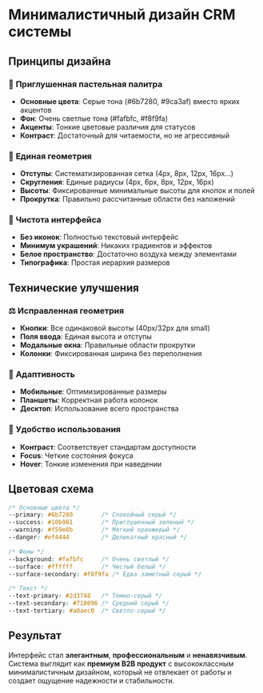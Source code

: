 # Минималистичный дизайн CRM системы

## Принципы дизайна

### 🎨 **Приглушенная пастельная палитра**
- **Основные цвета**: Серые тона (#6b7280, #9ca3af) вместо ярких акцентов
- **Фон**: Очень светлые тона (#fafbfc, #f8f9fa)
- **Акценты**: Тонкие цветовые различия для статусов
- **Контраст**: Достаточный для читаемости, но не агрессивный

### 📐 **Единая геометрия**
- **Отступы**: Систематизированная сетка (4px, 8px, 12px, 16px...)
- **Скругления**: Единые радиусы (4px, 6px, 8px, 12px, 16px)
- **Высоты**: Фиксированные минимальные высоты для кнопок и полей
- **Прокрутка**: Правильно рассчитанные области без наложений

### 🧹 **Чистота интерфейса**
- **Без иконок**: Полностью текстовый интерфейс
- **Минимум украшений**: Никаких градиентов и эффектов
- **Белое пространство**: Достаточно воздуха между элементами
- **Типографика**: Простая иерархия размеров

## Технические улучшения

### ⚖️ **Исправленная геометрия**
- **Кнопки**: Все одинаковой высоты (40px/32px для small)
- **Поля ввода**: Единая высота и отступы
- **Модальные окна**: Правильные области прокрутки
- **Колонки**: Фиксированная ширина без переполнения

### 📱 **Адаптивность**
- **Мобильные**: Оптимизированные размеры
- **Планшеты**: Корректная работа колонок
- **Десктоп**: Использование всего пространства

### 🎯 **Удобство использования**
- **Контраст**: Соответствует стандартам доступности
- **Focus**: Четкие состояния фокуса
- **Hover**: Тонкие изменения при наведении

## Цветовая схема

```css
/* Основные цвета */
--primary: #6b7280        /* Спокойный серый */
--success: #10b981        /* Приглушенный зеленый */
--warning: #f59e0b        /* Мягкий оранжевый */
--danger: #ef4444         /* Деликатный красный */

/* Фоны */
--background: #fafbfc     /* Очень светлый */
--surface: #ffffff        /* Чистый белый */
--surface-secondary: #f8f9fa /* Едва заметный серый */

/* Текст */
--text-primary: #2d3748   /* Темно-серый */
--text-secondary: #718096 /* Средний серый */
--text-tertiary: #a0aec0  /* Светло-серый */
```

## Результат

Интерфейс стал **элегантным**, **профессиональным** и **ненавязчивым**. Система выглядит как **премиум B2B продукт** с высококлассным минималистичным дизайном, который не отвлекает от работы и создает ощущение надежности и стабильности.
